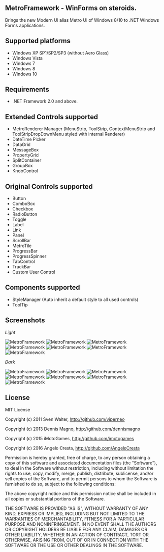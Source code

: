 MetroFramework - WinForms on steroids.
--------------------------------------

Brings the new Modern UI alias Metro UI of Windows 8/10 to .NET Windows Forms applications. 

Supported platforms
-------------------
* Windows XP SP1/SP2/SP3 (without Aero Glass)
* Windows Vista
* Windows 7
* Windows 8
* Windows 10

Requirements
------------
* .NET Framework 2.0 and above.

Extended Controls supported
---------------------------
* MetroRenderer Manager (MenuStrip, ToolStrip, ContextMenuStrip and ToolStripDropDownMenu styled with internal Renderer)
* DateTime Picker
* DataGrid
* MessageBox
* PropertyGrid
* SplitContainer
* GroupBox
* KnobControl

Original Controls supported
---------------------------
* Button
* ComboBox
* Checkbox
* RadioButton
* Toggle
* Label
* Link
* Panel
* ScrollBar
* MetroTile
* ProgressBar
* ProgressSpinner
* TabControl
* TrackBar
* Custom User Control

Components supported
------------------
* StyleManager (Auto inherit a default style to all used controls)
* ToolTip

Screenshots
----------

*Light*

![MetroFramework](http://i.imgur.com/LcsRQt6.png)
![MetroFramework](http://i.imgur.com/Jl0AeOK.png)
![MetroFramework](http://i.imgur.com/zek9B0a.png)
![MetroFramework](http://i.imgur.com/eZE0vdq.png)
![MetroFramework](http://i.imgur.com/68FbgXQ.png)
![MetroFramework](http://i.imgur.com/ydrfoXH.png)
![MetroFramework](http://i.imgur.com/dQQrIXP.png)

*Dark*

![MetroFramework](http://i.imgur.com/xCPKax2.png)
![MetroFramework](http://i.imgur.com/kzouwKf.png)
![MetroFramework](http://i.imgur.com/oUIfIOg.png)
![MetroFramework](http://i.imgur.com/AbXaDFG.png)
![MetroFramework](http://i.imgur.com/u4eJ7AN.png)
![MetroFramework](http://i.imgur.com/FYGULlb.png)
![MetroFramework](http://i.imgur.com/AP7NvaQ.png)

License
-------

MIT License

Copyright (c) 2011 Sven Walter, http://github.com/viperneo

Copyright (c) 2013 Dennis Magno, http://github.com/dennismagno
 
Copyright (c) 2015 iMotoGames, http://github.com/imotogames

Copyright (c) 2016 Angelo Cresta, http://github.com/AngeloCresta

Permission is hereby granted, free of charge, to any person obtaining a copy
of this software and associated documentation files (the "Software"), to deal
in the Software without restriction, including without limitation the rights
to use, copy, modify, merge, publish, distribute, sublicense, and/or sell
copies of the Software, and to permit persons to whom the Software is
furnished to do so, subject to the following conditions:

The above copyright notice and this permission notice shall be included in all
copies or substantial portions of the Software.

THE SOFTWARE IS PROVIDED "AS IS", WITHOUT WARRANTY OF ANY KIND, EXPRESS OR
IMPLIED, INCLUDING BUT NOT LIMITED TO THE WARRANTIES OF MERCHANTABILITY,
FITNESS FOR A PARTICULAR PURPOSE AND NONINFRINGEMENT. IN NO EVENT SHALL THE
AUTHORS OR COPYRIGHT HOLDERS BE LIABLE FOR ANY CLAIM, DAMAGES OR OTHER
LIABILITY, WHETHER IN AN ACTION OF CONTRACT, TORT OR OTHERWISE, ARISING FROM,
OUT OF OR IN CONNECTION WITH THE SOFTWARE OR THE USE OR OTHER DEALINGS IN THE
SOFTWARE.

